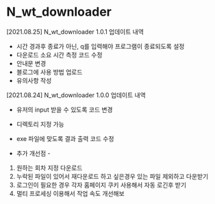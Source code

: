 # N_wt_downloader

[2021.08.25] N_wt_downloader 1.0.1 업데이트 내역
- 시간 경과후 종료가 아닌, q를 입력해야 프로그램이 종료되도록 설정
- 다운로드 소요 시간 측정 코드 수정
- 안내문 변경
- 블로그에 사용 방법 업로드
- 유의사항 작성

[2021.08.24] N_wt_downloader 1.0.0 업데이트 내역
- 유저의 input 받을 수 있도록 코드 변경
- 디렉토리 지정 가능
- exe 파일에 맞도록 결과 출력 코드 수정


- 추가 개선점 -
1. 원하는 회차 지정 다운로드
2. 누락된 파일이 있어서 재다운로드 하고 싶은경우 있는 파일 제외하고 다운받기
3. 로그인이 필요한 경우 각자 홈페이지 쿠키 사용해서 자동 로긴후 받기
4. 멀티 프로세싱 이용해서 작업 속도 개선해보
